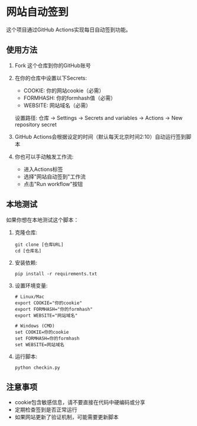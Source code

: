 # 网站自动签到

这个项目通过GitHub Actions实现每日自动签到功能。

## 使用方法

1. Fork 这个仓库到你的GitHub账号

2. 在你的仓库中设置以下Secrets:
   - COOKIE: 你的网站cookie（必需）
   - FORMHASH: 你的formhash值（必需）
   - WEBSITE: 网站域名（必需）

   设置路径: 仓库 -> Settings -> Secrets and variables -> Actions -> New repository secret

3. GitHub Actions会根据设定的时间（默认每天北京时间2:10）自动运行签到脚本

4. 你也可以手动触发工作流:
   - 进入Actions标签
   - 选择"网站自动签到"工作流
   - 点击"Run workflow"按钮

## 本地测试

如果你想在本地测试这个脚本：

1. 克隆仓库:
   ```
   git clone [仓库URL]
   cd [仓库名]
   ```

2. 安装依赖:
   ```
   pip install -r requirements.txt
   ```

3. 设置环境变量:
   ```
   # Linux/Mac
   export COOKIE="你的cookie"
   export FORMHASH="你的formhash"
   export WEBSITE="网站域名"
   
   # Windows (CMD)
   set COOKIE=你的cookie
   set FORMHASH=你的formhash
   set WEBSITE=网站域名
   ```

4. 运行脚本:
   ```
   python checkin.py
   ```

## 注意事项

- cookie包含敏感信息，请不要直接在代码中硬编码或分享
- 定期检查签到是否正常运行
- 如果网站更新了验证机制，可能需要更新脚本 
